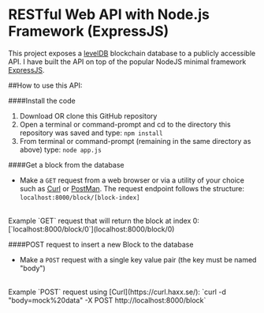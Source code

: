 # RESTful Web API with Node.js Framework (ExpressJS)

This project exposes a [levelDB](https://github.com/Level/level) blockchain database to a publicly accessible API.
I have built the API on top of the popular NodeJS minimal framework [ExpressJS](https://expressjs.com/). 


##How to use this API:

####Install the code
1. Download OR clone this GitHub repository
2. Open a terminal or command-prompt and cd to the directory this repository was saved and type: `npm install`
3. From terminal or command-prompt (remaining in the same directory as above) type: `node app.js`


####Get a block from the database
* Make a `GET` request from a web browser or via a utility of your choice such as [Curl](https://curl.haxx.se/) or [PostMan](https://www.getpostman.com/).
The request endpoint follows the structure: `localhost:8000/block/[block-index]`
<br/>
Example `GET` request that will return the block at index 0: [`localhost:8000/block/0`](localhost:8000/block/0)
<br />

####POST request to insert a new Block to the database

* Make a `POST` request with a single key value pair (the key must be named "body")
<br />
Example `POST` request using [Curl](https://curl.haxx.se/): `curl -d "body=mock%20data" -X POST http://localhost:8000/block`